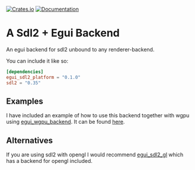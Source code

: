 [![Crates.io](https://img.shields.io/crates/v/sdl2_egui_platform.svg)](https://crates.io/crates/sdl2_egui_platform)
[![Documentation](https://docs.rs/sdl2_egui_platform/badge.svg)](https://docs.rs/sdl2_egui_platform)

# A Sdl2 + Egui Backend
An egui backend for sdl2 unbound to any renderer-backend.

You can include it like so:
```toml
[dependencies]
egui_sdl2_platform = "0.1.0"
sdl2 = "0.35"
```

## Examples
I have included an example of how to use this backend together with wgpu using [egui_wgpu_backend](https://github.com/hasenbanck/egui_wgpu_backend).
It can be found [here](https://github.com/ComLarsic/sdl2_egui_platform/tree/main/examples/sdl2_plus_wgpu).

## Alternatives
If you are using sdl2 with opengl I would recommend [egui_sdl2_gl](https://github.com/ArjunNair/egui_sdl2_gl/) which has a backend for opengl included.
